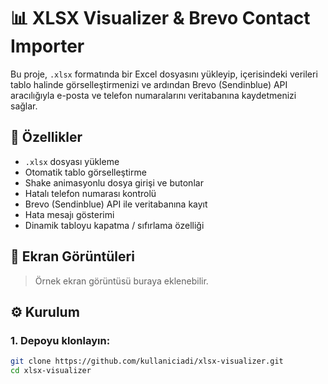 # 📊 XLSX Visualizer & Brevo Contact Importer

Bu proje, `.xlsx` formatında bir Excel dosyasını yükleyip, içerisindeki verileri tablo halinde görselleştirmenizi ve ardından Brevo (Sendinblue) API aracılığıyla e-posta ve telefon numaralarını veritabanına kaydetmenizi sağlar.

## 🚀 Özellikler

- `.xlsx` dosyası yükleme
- Otomatik tablo görselleştirme
- Shake animasyonlu dosya girişi ve butonlar
- Hatalı telefon numarası kontrolü
- Brevo (Sendinblue) API ile veritabanına kayıt
- Hata mesajı gösterimi
- Dinamik tabloyu kapatma / sıfırlama özelliği

## 📸 Ekran Görüntüleri

> Örnek ekran görüntüsü buraya eklenebilir.

## ⚙️ Kurulum

### 1. Depoyu klonlayın:

```bash
git clone https://github.com/kullaniciadi/xlsx-visualizer.git
cd xlsx-visualizer
```
